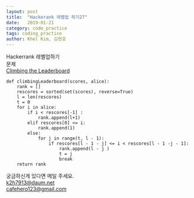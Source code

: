 ```yaml
---
layout: post
title:  "Hackerank 레벨업 하기27"
date:   2019-01-21
category: code_practice
tags: coding_practice
author: Khel Kim, 김현호
---
```


Hackerrank 레벨업하기  
문제  
[Climbing the Leaderboard](https://www.hackerrank.com/challenges/climbing-the-leaderboard/problem)

~~~
def climbingLeaderboard(scores, alice):
    rank = []
    rescores = sorted(set(scores), reverse=True)
    l = len(rescores)
    t = 0
    for i in alice:
        if i < rescores[-1] :
            rank.append(l+1)
        elif rescores[0] <= i:
            rank.append(1)
        else:
            for j in range(t, l - 1):
                if rescores[l - 1 - j] <= i < rescores[l - 1 -j - 1]:
                    rank.append(l - j )
                    t = j
                    break
    return rank
~~~

궁금하신게 있다면 메일 주세요.  
k2h7913@daum.net  
cafehero123@gmail.com
